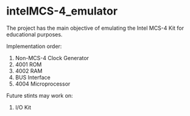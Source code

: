 # intelMCS-4_emulator

The project has the main objective of emulating the Intel MCS-4 Kit for educational purposes.

Implementation order:

1. Non-MCS-4 Clock Generator
2. 4001 ROM
3. 4002 RAM
4. BUS Interface
5. 4004 Microprocessor

Future stints may work on:

1. I/O Kit
